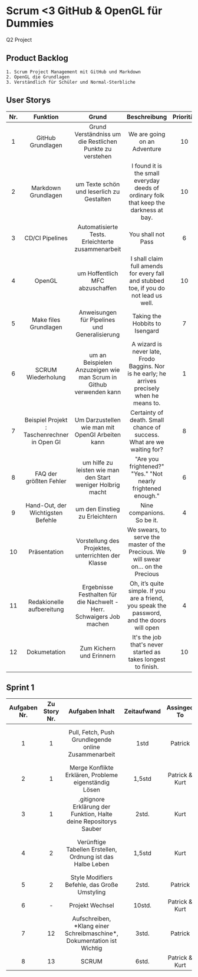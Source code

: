 # Scrum <3 GitHub & OpenGL für Dummies
Q2 Project

## Product Backlog
    1. Scrum Project Management mit GitHub und Markdown
    2. OpenGL die Grundlagen
    3. Verständlich für Schüler und Normal-Sterbliche

## User Storys
|Nr. | Funktion | Grund | Beschreibung | Priorität | Schwierigkeit | Status | Vorausetung |
|:--:|:----:|:----:|:-----:|:----:|:---:|:--:|:--:|
|1   | GitHub Grundlagen | Grund Verständniss um die Restlichen Punkte zu verstehen | We are going on an Adventure | 10 | 1 | In Bearbeitung | - |
|2   | Markdown Grundlagen | um Texte schön und leserlich zu Gestalten | I found it is the small everyday deeds of ordinary folk that keep the darkness at bay. | 10 | 2 | in Bearbeitung | - |
|3   | CD/CI Pipelines | Automatisierte Tests. Erleichterte zusammenarbeit | You shall not Pass | 6 | 7 | Austehend | 5 |
|4   | OpenGL | um Hoffentlich MFC abzuschaffen | I shall claim full amends for every fall and stubbed toe, if you do not lead us well. | 10 | 9 | Austehend | - |
|5   | Make files Grundlagen | Anweisungen für Pipelines und Generalisierung | Taking the Hobbits to Isengard | 7 | 5 | Austehend | - |
|6   | SCRUM Wiederholung | um an Beispielen Anzuzeigen wie man Scrum in Github verwenden kann | A wizard is never late, Frodo Baggins. Nor is he early; he arrives precisely when he means to. | 1 | 1 | Austehend | - |
|7   | Beispiel Projekt : Taschenrechner in Open Gl | Um Darzustellen wie man mit OpenGl Arbeiten kann | Certainty of death. Small chance of success. What are we waiting for? | 8 | 10| Austehend | 4 |
|8   | FAQ der größten Fehler | um hilfe zu leisten wie man den Start weniger Holbrig macht | "Are you frightened?" "Yes." "Not nearly frightened enough." | 6 | 7 | Austehend | - |
|9   | Hand-Out, der Wichtigsten Befehle | um den Einstieg zu Erleichtern | Nine companions. So be it. | 4 | 3 | Austehend | - |
|10  | Präsentation | Vorstellung des Projektes, unterrichten der Klasse | We swears, to serve the master of the Precious. We will swear on… on the Precious | 9 | 2 | Austehend | 1, 2, 4, 5 |
|11  | Redakionelle aufbereitung | Ergebnisse Festhalten für die Nachwelt - Herr. Schwaigers Job machen | Oh, it’s quite simple. If you are a friend, you speak the password, and the doors will open | 4 | 7 | imagined | 1-9 + 12 |
|12 | Dokumetation | Zum Kichern und Erinnern | It's the job that's never started as takes longest to finish. | 10 | 0 | Beiläufig | **∞**|

## Sprint 1
 |Aufgaben Nr.| Zu Story Nr. | Aufgaben Inhalt | Zeitaufwand | Assinged To | Status | Definition von Fertig |
 |:-:|:--:|:--:|:--:|:--:|:--:|:--:|
 |1  |1 | Pull, Fetch, Push Grundlegende online Zusammenarbeit| 1std | Patrick | Fertig | Repo was funktioniert und verstanden werden kann | 
 |2  |1 | Merge Konflikte Erklären, Probleme eigenständig Lösen | 1,5std | Patrick & Kurt | Fertig | Probleme eigenständig Lösen |
 |3  |1 | .gitignore Erklärung der Funktion, Halte deine Repositorys Sauber | 2std. | Kurt | Fertig | gitignore eingerichtet und Repo ist und **bleibt** Sauber |
 |4  |2 | Verünftige Tabellen Erstellen, Ordnung ist das Halbe Leben | 1,5std | Kurt | Fertig | Wunderschöne Tabelle Fertig (wer das liest hat es geschafft) |
 |5  |2 | Style Modifiers Befehle, das Große Umstyling | 2std. | Patrick | Fertig | Ausdruck deiner Seele |
 |6  |- | Projekt Wechsel | 10std. | Patrick & Kurt | Almost Fertig | **Hoelle!** |
 |7  |12| Aufschreiben, \*Klang einer Schreibmaschine\*, Dokumentation ist Wichtig | 3std. | Patrick | In Bearbeitung | Ewiger Kreislauf |
 |8  |13| SCRUM | 6std. | Patrick & Kurt | In Bearbeitung | Ewiger Kreislauf |
